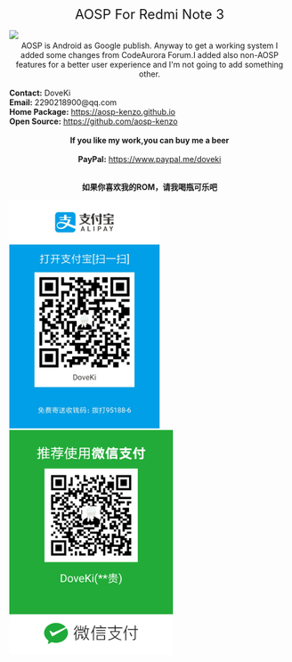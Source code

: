 <div class="text" style=" text-align:center;"><p><font size="5">AOSP For Redmi Note 3</font></p></div>
<img src="https://timgsa.baidu.com/timg?image&quality=80&size=b9999_10000&sec=1502590138729&di=40bc0482a1526e6d4b0b56675b604171&imgtype=0&src=http%3A%2F%2Fimg.mp.itc.cn%2Fupload%2F20160708%2Facf864dc326e48eab6c9fa68172a36a4_th.png" /> 
<div class="text" style=" text-align:center;">AOSP is Android as Google publish. Anyway to get a working system I added some changes from CodeAurora Forum.I added also non-AOSP features for a better user experience and I'm not going to add something other.</div>
<br/> <b>Contact:</b> DoveKi
<br/> <b>Email:</b> 2290218900@qq.com
<br/> <b>Home Package:</b> <a href="url">https://aosp-kenzo.github.io</a>
<br/> <b>Open Source:</b> <a href="url">https://github.com/aosp-kenzo</a>
<br/>
<br/> <div class="text" style=" text-align:center;"><b>If you like my work,you can buy me a beer</b></div>
<br/> <div class="text" style=" text-align:center;"><b>PayPal:</b> <a href="url">https://www.paypal.me/doveki</a></div>
<br/> <div class="text" style=" text-align:center;"><p><b>如果你喜欢我的ROM，请我喝瓶可乐吧</b></p></div>
<img src="/images/alipay.jpg" width="270" height="410" /> 
<img src="/images/wechat.png" width="294" height="404" /> 	